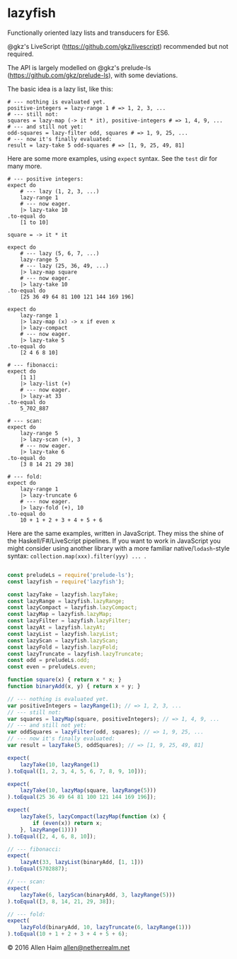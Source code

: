 # lazyfish
Functionally oriented lazy lists and transducers for ES6.

@gkz's LiveScript (https://github.com/gkz/livescript) recommended but not required.

The API is largely modelled on @gkz's prelude-ls (https://github.com/gkz/prelude-ls), with some deviations.

The basic idea is a lazy list, like this:

```livescript
# --- nothing is evaluated yet.
positive-integers = lazy-range 1 # => 1, 2, 3, ...
# --- still not:
squares = lazy-map (-> it * it), positive-integers # => 1, 4, 9, ... 
# --- and still not yet:
odd-squares = lazy-filter odd, squares # => 1, 9, 25, ...
# --- now it's finally evaluated:
result = lazy-take 5 odd-squares # => [1, 9, 25, 49, 81]
```

Here are some more examples, using `expect` syntax. See the `test` dir for many more.

```livescript
# --- positive integers:
expect do
    # --- lazy (1, 2, 3, ...)
    lazy-range 1
    # --- now eager.
    |> lazy-take 10
.to-equal do
    [1 to 10]

square = -> it * it

expect do
    # --- lazy (5, 6, 7, ...)
    lazy-range 5
    # --- lazy (25, 36, 49, ...)
    |> lazy-map square
    # --- now eager.
    |> lazy-take 10
.to-equal do
    [25 36 49 64 81 100 121 144 169 196]

expect do
    lazy-range 1
    |> lazy-map (x) -> x if even x
    |> lazy-compact
    # --- now eager.
    |> lazy-take 5
.to-equal do
    [2 4 6 8 10]

# --- fibonacci:
expect do
    [1 1]
    |> lazy-list (+)
    # --- now eager.
    |> lazy-at 33
.to-equal do
    5_702_887

# --- scan:
expect do
    lazy-range 5
    |> lazy-scan (+), 3
    # --- now eager.
    |> lazy-take 6
.to-equal do
    [3 8 14 21 29 38]

# --- fold:
expect do
    lazy-range 1
    |> lazy-truncate 6
    # --- now eager.
    |> lazy-fold (+), 10
.to-equal do
    10 + 1 + 2 + 3 + 4 + 5 + 6
```
Here are the same examples, written in JavaScript. They miss the shine of the Haskell/F#/LiveScript pipelines. If you want to work in JavaScript you might consider using another library with a more familiar native/`lodash`-style syntax: ```collection.map(xxx).filter(yyy) ... ```.

```javascript

const preludeLs = require('prelude-ls');
const lazyfish = require('lazyfish');

const lazyTake = lazyfish.lazyTake;
const lazyRange = lazyfish.lazyRange;
const lazyCompact = lazyfish.lazyCompact;
const lazyMap = lazyfish.lazyMap;
const lazyFilter = lazyfish.lazyFilter;
const lazyAt = lazyfish.lazyAt;
const lazyList = lazyfish.lazyList;
const lazyScan = lazyfish.lazyScan;
const lazyFold = lazyfish.lazyFold;
const lazyTruncate = lazyfish.lazyTruncate;
const odd = preludeLs.odd;
const even = preludeLs.even;

function square(x) { return x * x; }
function binaryAdd(x, y) { return x + y; }

// --- nothing is evaluated yet.
var positiveIntegers = lazyRange(1); // => 1, 2, 3, ...
// --- still not:
var squares = lazyMap(square, positiveIntegers); // => 1, 4, 9, ... 
// --- and still not yet:
var oddSquares = lazyFilter(odd, squares); // => 1, 9, 25, ...
// --- now it's finally evaluated:
var result = lazyTake(5, oddSquares); // => [1, 9, 25, 49, 81]

expect(
    lazyTake(10, lazyRange(1)
).toEqual([1, 2, 3, 4, 5, 6, 7, 8, 9, 10]));

expect(
    lazyTake(10, lazyMap(square, lazyRange(5)))
).toEqual(25 36 49 64 81 100 121 144 169 196]);

expect(
    lazyTake(5, lazyCompact(lazyMap(function (x) {
        if (even(x)) return x;
    }, lazyRange(1))))
).toEqual([2, 4, 6, 8, 10]);

// --- fibonacci:
expect(
    lazyAt(33, lazyList(binaryAdd, [1, 1]))
).toEqual(5702887);

// --- scan:
expect(
    lazyTake(6, lazyScan(binaryAdd, 3, lazyRange(5)))
).toEqual([3, 8, 14, 21, 29, 38]);

// --- fold:
expect(
    lazyFold(binaryAdd, 10, lazyTruncate(6, lazyRange(1)))
).toEqual(10 + 1 + 2 + 3 + 4 + 5 + 6);

```

© 2016 Allen Haim allen@netherrealm.net
